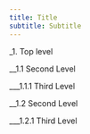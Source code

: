 ```yaml
---
title: Title
subtitle: Subtitle
---
```

\_1. Top level

\_\_1.1 Second Level

\_\_\_1.1.1 Third Level

\_\_1.2 Second Level

\_\_\_1.2.1 Third Level